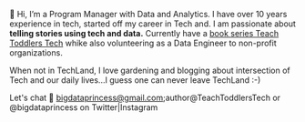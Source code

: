 👋 Hi, I’m a Program Manager with Data and Analytics. I have over 10 years experience in tech, started off my career in Tech and. I am passionate about <strong>telling stories using tech and data.</strong> Currently have a [book series Teach Toddlers Tech](https://www.amazon.com/s?k=iria+osara&i=stripbooks&crid=3TB9966C1K72M&sprefix=iria+osara%2Cstripbooks%2C492&ref=nb_sb_ss_c_2_10_ts-doa-p) whike also volunteering as a Data Engineer to non-profit organizations. 

When not in TechLand, I love gardening and blogging about intersection of Tech and our daily lives...I guess one can never leave TechLand :-) 

Let's chat 📧 bigdataprincess@gmail.com;author@TeachToddlersTech or @bigdataprincess on Twitter|Instagram

<!---
bigdataprincess/bigdataprincess is a ✨ special ✨ repository because its `README.md` (this file) appears on your GitHub profile.
You can click the Preview link to take a look at your changes.
--->
